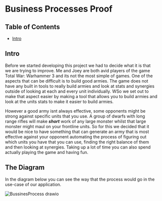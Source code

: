# Business Processes Proof

## Table of Contents
- [Intro](#intro)

## Intro
Before we started developing this project we had to decide what it is that we are trying to improve. Me and Joey are both avid players of the game Total War: Warhammer 3 and its not the most simple of games. One of the aspects that can be difficult is to build good armies. The game does not have any built in tools to really build armies and look at stats and synergies outside of looking at each and every unit individually. WSo we set out to make that aspect easier by making a tool that allows you to build armies and look at the units stats to make it easier to build armies. 

However a good army isnt always effective, some opponents might be strong against specific units that you use. A group of dwarfs with long range rifles will make ***short*** work of any large monster whilst that large monster might maul on your frontline units. So for this we decided that it would be nice to have something that can generate an army that is most effective against your opponent automating the process of figuring out which units you have that you can use, finding the right balance of them and then looking at synergies. Taking up a lot of time you can also spend actually playing the game and having fun.

## The Diagram
In the diagram below you can see the way that the process would go in the use-case of our application.
 
![BussinesProcess drawio](https://github.com/TotalTactician/Documentation/assets/39733159/999b2689-8518-4dad-8eb3-8234c6dcfe5d)

